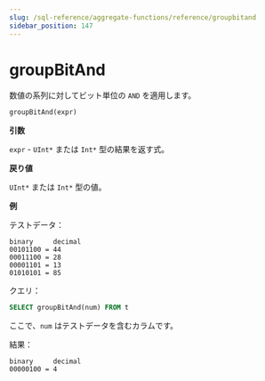 ```yaml
---
slug: /sql-reference/aggregate-functions/reference/groupbitand
sidebar_position: 147
---
```


# groupBitAnd

数値の系列に対してビット単位の `AND` を適用します。

``` sql
groupBitAnd(expr)
```

**引数**

`expr` - `UInt*` または `Int*` 型の結果を返す式。

**戻り値**

`UInt*` または `Int*` 型の値。

**例**

テストデータ：

``` text
binary     decimal
00101100 = 44
00011100 = 28
00001101 = 13
01010101 = 85
```

クエリ：

``` sql
SELECT groupBitAnd(num) FROM t
```

ここで、`num` はテストデータを含むカラムです。

結果：

``` text
binary     decimal
00000100 = 4
```
